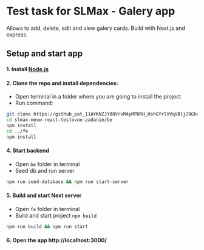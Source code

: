 # Test task for SLMax - Galery app

Allows to add, delete, edit and view galery cards. Build with Next.js and express.

## Setup and start app

#### 1. Install [Node.js](https://nodejs.org/)

#### 2. Clone the repo and install dependencies:

- Open terminal in a folder where you are going to install the project
- Run command:

```sh
git clone https://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@github.com/terrign/slmax-meow-react-testovoe-zadanie.git
cd slmax-meow-react-testovoe-zadanie/be
npm install
cd ../fe
npm install
```

#### 4. Start backend

- Open `be` folder in terminal
- Seed db and run server

```sh
npm run seed-database && npm run start-server
```

#### 5. Build and start Next server

- Open `fe` folder in terminal
- Build and start project `npm build`

```sh
npm run build && npm run start
```

#### 6. Open the app http://localhost:3000/
